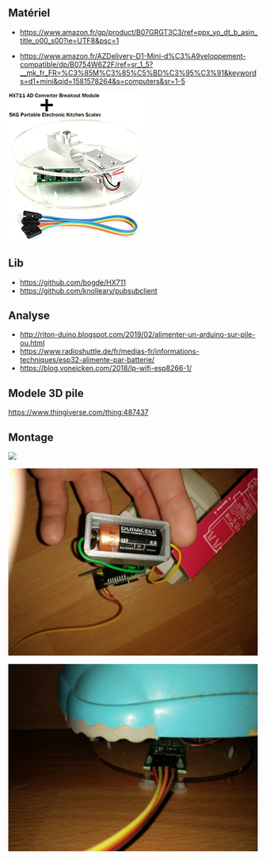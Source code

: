 
## Matériel

+ https://www.amazon.fr/gp/product/B07GRGT3C3/ref=ppx_yo_dt_b_asin_title_o00_s00?ie=UTF8&psc=1

+ https://www.amazon.fr/AZDelivery-D1-Mini-d%C3%A9veloppement-compatible/dp/B0754W6Z2F/ref=sr_1_5?__mk_fr_FR=%C3%85M%C3%85%C5%BD%C3%95%C3%91&keywords=d1+mini&qid=1581578264&s=computers&sr=1-5

![](img/scale.jpeg)


## Lib

+ https://github.com/bogde/HX711
+ https://github.com/knolleary/pubsubclient

## Analyse

+ http://riton-duino.blogspot.com/2019/02/alimenter-un-arduino-sur-pile-ou.html
+ https://www.radioshuttle.de/fr/medias-fr/informations-techniques/esp32-alimente-par-batterie/
+ https://blog.voneicken.com/2018/lp-wifi-esp8266-1/



## Modele 3D pile

https://www.thingiverse.com/thing:487437


## Montage 

![](img/1.jpg)


![](img/2.jpg)


![](img/3.jpg)